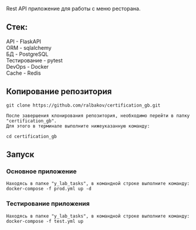 Rest API приложение для работы с меню ресторана.
## Стек:
API - FlaskAPI  \
ORM - sqlalchemy  \
БД - PostgreSQL  \
Тестирование - pytest  \
DevOps - Docker \
Cache - Redis

## Копирование репозитория
```
git clone https://github.com/ralbakov/certification_gb.git

После завершения клонирования репозитория, необходимо перейти в папку "certification_gb".
Для этого в терминале выполните нижеуказанную команду:

cd certification_gb
```

## Запуск
### Основное приложение
```
Находясь в папке "y_lab_tasks", в командной строке выполните команду:
docker-compose -f prod.yml up -d
```
### Тестирование приложения
```
Находясь в папке "y_lab_tasks", в командной строке выполните команду:
docker-compose -f test.yml up
```
